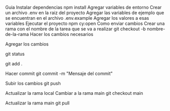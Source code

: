 Guia
Instalar dependencias
npm install
Agregar variables de entorno
Crear un archivo .env en la raiz del proyecto
Agregar las variables de ejemplo que se encuentran en el archivo .env.example
Agregar los valores a esas variables
Ejecutar el proyecto
npm cy:open
Como enviar cambios
Crear una rama con el nombre de la tarea que se va a realizar
git checkout -b nombre-de-la-rama
Hacer los cambios necesarios

Agregar los cambios

git status

git add .

Hacer commit
git commit -m "Mensaje del commit"

Subir los cambios
git push

Actualizar la rama local
Cambiar a la rama main
git checkout main

Actualizar la rama main
git pull
